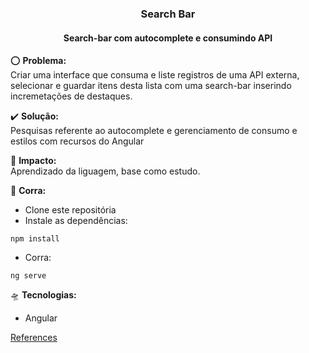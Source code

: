 <h3 align="center">Search Bar</h3>

<h4 align="center">Search-bar com autocomplete e consumindo API</h4>

:o: **Problema:**<br> Criar uma interface que consuma e liste registros de uma API externa,  selecionar e guardar itens desta lista com uma search-bar inserindo incremetações de destaques.

:heavy_check_mark: **Solução:**<br> Pesquisas referente ao autocomplete e gerenciamento de consumo e estilos com recursos do Angular

:dart: **Impacto:**<br> Aprendizado da liguagem, base como estudo.

:bicyclist: **Corra:**

-   Clone este repositória
-   Instale as dependências:

```
npm install
```

-   Corra:

```
ng serve
```

:flying_saucer: **Tecnologias:**
- Angular

<a href="https://medium.com/@uditgogoi1/search-bar-with-autocomplete-using-angular-5-and-angular-material-c5a77a429da7">References</a>
